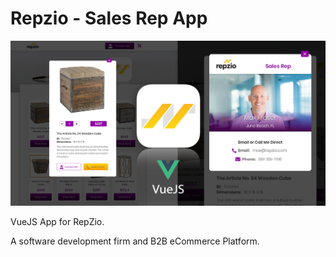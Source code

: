 # Repzio - Sales Rep App
<img src="src/assets/images/socialmedia-img-sizes2.png" width="1200">
<p>VueJS App for RepZio.</p>
<p>A software development firm and B2B eCommerce Platform.</p>
